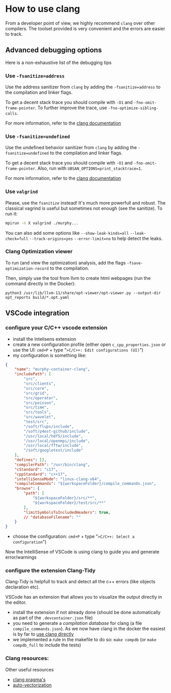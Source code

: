 # How to use clang

From a developer point of view, we highly recommend `clang` over other compilers.
The toolset provided is very convenient and the errors are easier to track.


## Advanced debugging options

Here is a non-exhaustive list of the debugging tips

### Use `-fsanitize=address`

Use the address sanitizer from `clang` by adding the `-fsanitize=address` to the compilation and linker flags.

To get a decent stack trace you should compile with `-O1` and `-fno-omit-frame-pointer`. To further improve the trace, use `-fno-optimize-sibling-calls`. 

For more information, refer to the [clang documentation](https://clang.llvm.org/docs/AddressSanitizer.html)

### Use `-fsanitize=undefined`
Use the undefined behavior sanitizer from `clang` by adding the `-fsanitize=undefined` to the compilation and linker flags.

To get a decent stack trace you should compile with `-O1` and `-fno-omit-frame-pointer`. Also, run with `UBSAN_OPTIONS=print_stacktrace=1`.

For more information, refer to the [clang documentation](https://clang.llvm.org/docs/AddressSanitizer.html)

### Use `valgrind`

Please, use the `fsanitize` instead! It's much more powerfull and robust.
The classical vagrind is useful but sometimes not enough (see the sanitize). To run it:

```bash
mpirun -n X valgrind ./murphy...
```

You can also add some options like `--show-leak-kinds=all` `--leak-check=full` `--track-origins=yes` `--error-limit=no` to help detect the leaks.


### Clang Optimization viewer

To run (and view the optimization) analysis, add the flags `-fsave-optimization-record` to the compilation.

Then, simply use the tool from llvm to create html webpages (run the command directly in the Docker):
```
python3 /usr/lib/llvm-11/share/opt-viewer/opt-viewer.py --output-dir opt_reports build/*.opt.yaml
```

## VSCode integration
### configure your C/C++ vscode extension

- install the Intelisens extension
- create a new configuration profile (either open `c_cpp_properties.json` or use the UI: `cmd+P` + type "`>C/C++: Edit configurations (UI)`")
- my configuration is something like:
```json
{
    "name": "murphy-container-clang",
    "includePath": [
        "src",
        "src/clients",
        "src/core",
        "src/grid",
        "src/operator",
        "src/poisson",
        "src/time",
        "src/tools",
        "src/wavelet",
        "test/src",
        "/soft/flups/include",
        "/soft/p4est-github/include",
        "/usr/local/hdf5/include",
        "/usr/local/openmpi/include",
        "/usr/local/fftw/include",
        "/soft/googletest/include"
    ],
    "defines": [],
    "compilerPath": "/usr/bin/clang",
    "cStandard": "c17",
    "cppStandard": "c++17",
    "intelliSenseMode": "linux-clang-x64",
    "compileCommands": "${workspaceFolder}/compile_commands.json",
    "browse": {
        "path": [
            "${workspaceFolder}/src/**",
            "${workspaceFolder}/test/src/**"
        ],
        "limitSymbolsToIncludedHeaders": true,
        // "databaseFilename": ""
    }
}
```
- choose the configuration: `cmd+P` + type "`>C/C++: Select a configuration`")

Now the IntelliSense of VSCode is using clang to guide you and generate error/warnings


### configure the extension Clang-Tidy
Clang-Tidy is helpfull to track and detect all the c++ errors (like objects declaration etc).

VSCode has an extension that allows you to visualize the output directly in the editor.
- install the extension if not already done (should be done automatically as part of the `.devcontainer.json` file)
- you need to generate a _compilation database_ for clang (a file `compile_commands.json`). As we now have clang in the docker the easiest is by far to [use clang directly](https://sarcasm.github.io/notes/dev/compilation-database.html#clang)
- we implemented a rule in the makefile to do so: `make compdb` (or `make compdb_full` to include the tests)


### Clang resources:
Other useful resources
- [clang pragma's](https://clang.llvm.org/docs/LanguageExtensions.html#id30)
- [auto-vectorization](https://llvm.org/docs/Vectorizers.html)
